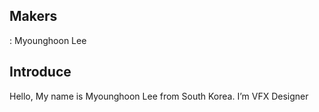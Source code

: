 ## Makers
: Myounghoon Lee

## Introduce
Hello, My name is Myounghoon Lee from South Korea.
I’m VFX Designer
